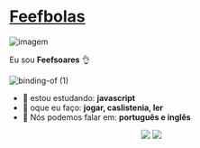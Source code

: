 # [Feefbolas](https://github.com/Feefbolas/Feefbolas/assets/164874979/45b42cf8-60c7-4388-ad17-2400c1eea05f)
![imagem](https://pa1.narvii.com/6526/3da2cffa23d28b81710a81719f9e4bef84debc3e_hq.gif)

Eu sou <strong>Feefsoares</strong> 👌

![binding-of (1)](https://github.com/Feefbolas/Feefbolas/assets/164874979/4c83a28c-6e0f-4832-9106-30841f2a6315)


- 🚀 estou estudando: <strong>javascript</strong> 
- 💬 oque eu faço: <strong>jogar, caslistenia, ler</strong>
- 📣 Nós podemos falar em: <strong>português e inglês</strong>

<div align="center">

  <a href="#" alt="fernandossoares9@gmail.com">
    <img src="https://img.shields.io/badge/-Gmail-FF0000?style=flat-square&labelColor=FF0000&logo=gmail&logoColor=white&link=fernandossoares9@gmail.com"/></a>

  <a href="#" alt="Instagram">
    <img src="https://img.shields.io/badge/-Instagram-DF0174?style=flat-square&labelColor=DF0174&logo=instagram&logoColor=white&link=[LINK-DO-SEU-INSTAGRAM](https://www.instagram.com/feef_soares?igsh=MTQxMGEyOXJnOXcxeg==)"/>


